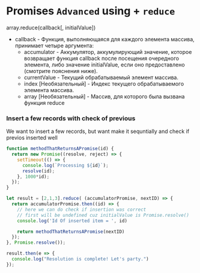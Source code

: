 # Promises `Advanced` using + `reduce`

array.reduce(callback[, initialValue])
* callback - Функция, выполняющаяся для каждого элемента массива, принимает четыре аргумента:
   + accumulator - Аккумулятор, аккумулирующий значение, которое возвращает функция callback после посещения очередного элемента, либо значение initialValue, если оно предоставлено (смотрите пояснения ниже).
   + currentValue - Текущий обрабатываемый элемент массива.
   + index [Необязательный] - Индекс текущего обрабатываемого элемента массива.
   + array [Необязательный] - Массив, для которого была вызвана функция reduce



### Insert a few records with check of previous
We want to insert a few records, but want make it sequntially and check if previos inserted well
```js
function methodThatReturnsAPromise(id) {
  return new Promise((resolve, reject) => {
    setTimeout(() => {
      console.log(`Processing ${id}`);
      resolve(id);
    }, 1000*id);
  });
}

let result = [2,1,3].reduce( (accumulatorPromise, nextID) => {
  return accumulatorPromise.then((id) => {
    // here we can do check if insertion was correct
    // first will be undefined cuz initialValue is Promise.resolve()
    console.log('Id Of inserted item = ', id)

    return methodThatReturnsAPromise(nextID)
  });
}, Promise.resolve());

result.then(e => {
  console.log("Resolution is complete! Let's party.")
});

```
